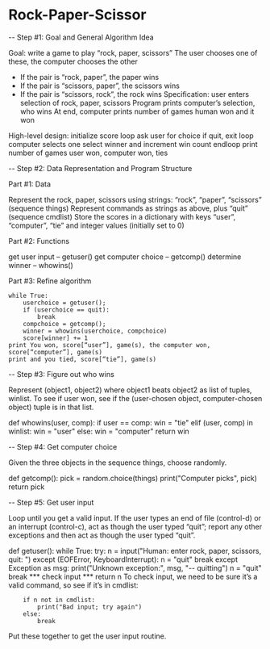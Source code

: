 # Rock-Paper-Scissor

-- Step #1: Goal and General Algorithm Idea

Goal: write a game to play “rock, paper, scissors”
The user chooses one of these, the computer chooses the other
* If the pair is “rock, paper”, the paper wins
* If the pair is “scissors, paper”, the scissors wins
* If the pair is “scissors, rock”, the rock wins
Specification: user enters selection of rock, paper, scissors 
Program prints computer’s selection, who wins 
At end, computer prints number of games human won and it won

High-level design:
    initialize score
    loop
        ask user for choice
        if quit, exit loop
        computer selects one
        select winner and increment win count
    endloop
    print number of games user won, computer won, ties

-- Step #2: Data Representation and Program Structure

Part #1: Data

Represent the rock, paper, scissors using strings: “rock”, “paper”, “scissors” (sequence things)
Represent commands as strings as above, plus “quit” (sequence cmdlist)
Store the scores in a dictionary with keys “user”, “computer”, “tie” and integer values (initially set to 0)

Part #2: Functions

get user input – getuser()
get computer choice – getcomp()
determine winner – whowins()

Part #3: Refine algorithm

    while True:
        userchoice = getuser();
        if (userchoice == quit):
            break
        compchoice = getcomp();
        winner = whowins(userchoice, compchoice)
        score[winner] += 1
    print You won, score[“user”], game(s), the computer won, score[“computer”], game(s)
    print and you tied, score[“tie”], game(s)

-- Step #3: Figure out who wins

Represent (object1, object2) where object1 beats object2 as list of tuples, winlist. To see if user won, see if the (user-chosen object, computer-chosen object) tuple is in that list.

def whowins(user, comp):
    if user == comp:
        win = "tie"
    elif (user, comp) in winlist:
        win = "user"
    else:
        win = "computer"
    return win
    
-- Step #4: Get computer choice

Given the three objects in the sequence things, choose randomly.

def getcomp():
    pick = random.choice(things)
    print("Computer picks", pick)
    return pick
    
-- Step #5: Get user input

Loop until you get a valid input. If the user types an end of file (control-d) or an interrupt (control-c), act as though the user typed “quit”; report any other exceptions and then act as though the user typed “quit”.

def getuser():
    while True:
        try:
            n = input("Human: enter rock, paper, scissors, quit: ")
        except (EOFError, KeyboardInterrupt):
            n = "quit"
            break
        except Exception as msg:
            print("Unknown exception:", msg, "-- quitting")
            n = "quit"
            break
        *** check input ***
    return n
To check input, we need to be sure it’s a valid command, so see if it’s in cmdlist:

        if n not in cmdlist:
            print("Bad input; try again")
        else:
            break
Put these together to get the user input routine.
